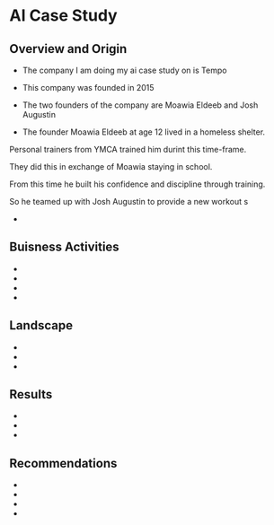 # AI Case Study

## Overview and Origin

* The company I am doing my ai case study on is Tempo

* This company was founded in 2015

* The two founders of the company are Moawia Eldeeb and Josh Augustin

* The founder Moawia Eldeeb at age 12 lived in a homeless shelter.

Personal trainers from YMCA trained him durint this time-frame.

They did this in exchange of Moawia staying in school.

From this time he built his confidence and discipline through training.

So he teamed up with Josh Augustin to provide a new workout s

* 

## Buisness Activities

* 

* 

* 

* 

## Landscape

* 

* 

* 

## Results 

* 

* 

* 

## Recommendations 

* 

* 

* 

* 

